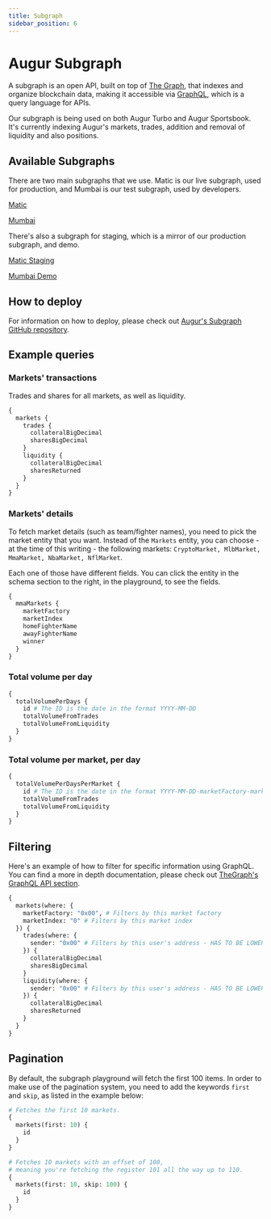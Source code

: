 ```yaml
---
title: Subgraph
sidebar_position: 6
---
```


# Augur Subgraph

A subgraph is an open API, built on top of [The Graph](https://thegraph.com/en/), that indexes
and organize blockchain data, making it accessible via [GraphQL](https://graphql.org/learn/),
which is a query language for APIs.

Our subgraph is being used on both Augur Turbo and Augur Sportsbook. It's currently indexing
Augur's markets, trades, addition and removal of liquidity and also positions.

## Available Subgraphs

There are two main subgraphs that we use. Matic is our live subgraph, used for production, and
Mumbai is our test subgraph, used by developers.

[Matic](https://thegraph.com/hosted-service/subgraph/augurproject/augur-turbo-matic)

[Mumbai](https://thegraph.com/hosted-service/subgraph/augurproject/augur-turbo-mumbai)

There's also a subgraph for staging, which is a mirror of our production subgraph,
and demo.

[Matic Staging](https://thegraph.com/hosted-service/subgraph/augurproject/augur-turbo-matic-staging)

[Mumbai Demo](https://thegraph.com/hosted-service/subgraph/augurproject/augur-turbo-demo-mumbai)

## How to deploy

For information on how to deploy, please check out [Augur's Subgraph GitHub repository](https://github.com/AugurProject/turbo/tree/dev/packages/subgraph).

## Example queries

### Markets' transactions

Trades and shares for all markets, as well as liquidity.

```graphql
{
  markets {
    trades {
      collateralBigDecimal
      sharesBigDecimal
    }
    liquidity {
      collateralBigDecimal
      sharesReturned
    }
  }
}
```

### Markets' details

To fetch market details (such as team/fighter names), you need to pick the market entity that you want.
Instead of the `Markets` entity, you can choose - at the time of this writing - the following markets:
`CryptoMarket, MlbMarket, MmaMarket, NbaMarket, NflMarket`.

Each one of those have different fields. You can click the entity in the schema section to the right,
in the playground, to see the fields.

```graphql
{
  mmaMarkets {
    marketFactory
    marketIndex
    homeFighterName
    awayFighterName
    winner
  }
}
```

### Total volume per day

```graphql
{
  totalVolumePerDays {
    id # The ID is the date in the format YYYY-MM-DD
    totalVolumeFromTrades
    totalVolumeFromLiquidity
  }
}
```

### Total volume per market, per day

```graphql
{
  totalVolumePerDaysPerMarket {
    id # The ID is the date in the format YYYY-MM-DD-marketFactory-marketIndex
    totalVolumeFromTrades
    totalVolumeFromLiquidity
  }
}
```

## Filtering

Here's an example of how to filter for specific information using GraphQL. You can find a more in depth
documentation, please check out [TheGraph's GraphQL API section](https://thegraph.com/docs/developer/graphql-api).

```graphql
{
  markets(where: {
    marketFactory: "0x00", # Filters by this market factory
    marketIndex: "0" # Filters by this market index
  }) {
    trades(where: {
      sender: "0x00" # Filters by this user's address - HAS TO BE LOWERCASED
    }) {
      collateralBigDecimal
      sharesBigDecimal
    }
    liquidity(where: {
      sender: "0x00" # Filters by this user's address - HAS TO BE LOWERCASED
    }) {
      collateralBigDecimal
      sharesReturned
    }
  }
}
```

## Pagination

By default, the subgraph playground will fetch the first 100 items. In order to make use of the
pagination system, you need to add the keywords `first` and `skip`, as listed in the example below:

```graphql
# Fetches the first 10 markets.
{
  markets(first: 10) {
    id
  }
}
```

```graphql
# Fetches 10 markets with an offset of 100,
# meaning you're fetching the register 101 all the way up to 110.
{
  markets(first: 10, skip: 100) {
    id
  }
}
```
